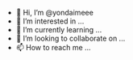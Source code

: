 - 👋 Hi, I’m @yondaimeee
- 👀 I’m interested in ...
- 🌱 I’m currently learning ...
- 💞️ I’m looking to collaborate on ...
- 📫 How to reach me ...

<!---
yondaimeee/yondaimeee is a ✨ special ✨ repository because its `README.md` (this file) appears on your GitHub profile.
You can click the Preview link to take a look at your changes.
--->
